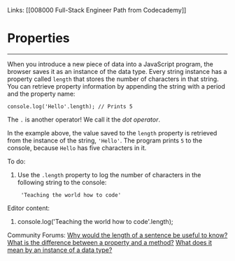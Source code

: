 Links:  [[008000 Full-Stack Engineer Path from Codecademy]]
# Properties
---
When you introduce a new piece of data into a JavaScript program, the browser saves it as an instance of the data type. Every string instance has a property called `length` that stores the number of characters in that string. You can retrieve property information by appending the string with a period and the property name:

	console.log('Hello'.length); // Prints 5

The `.` is another operator! We call it the _dot operator_.

In the example above, the value saved to the `length` property is retrieved from the instance of the string, `'Hello'`. The program prints `5` to the console, because `Hello` has five characters in it.

To do:
1. Use the `.length` property to log the number of characters in the following string to the console:

		'Teaching the world how to code'
		
Editor content:
1. console.log('Teaching the world how to code'.length);

Community Forums:
[Why would the length of a sentence be useful to know?](https://discuss.codecademy.com/t/why-would-the-length-of-a-sentence-be-useful-to-know/489725)
[What is the difference between a property and a method?](https://discuss.codecademy.com/t/difference-between-a-property-and-a-method/489753)
[  What does it mean by an instance of a data type?](https://discuss.codecademy.com/t/what-does-it-mean-by-an-instance-of-a-data-type/489754)